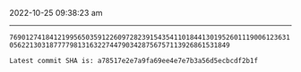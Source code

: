2022-10-25 09:38:23 am

---

`76901274184121995650359122609728239154354110184413019526011190061236310562213031877779813163227447903428756757113926861531849`

`Latest commit SHA is: a78517e2e7a9fa69ee4e7e7b3a56d5ecbcdf2b1f `
